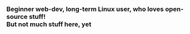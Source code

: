 ### Beginner web-dev, long-term Linux user, who loves open-source stuff!<br/>But not much stuff here, yet<br/>
